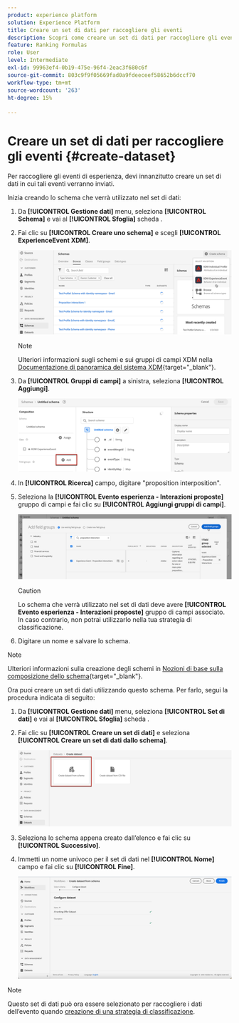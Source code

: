 ```yaml
---
product: experience platform
solution: Experience Platform
title: Creare un set di dati per raccogliere gli eventi
description: Scopri come creare un set di dati per raccogliere gli eventi
feature: Ranking Formulas
role: User
level: Intermediate
exl-id: 99963ef4-0b19-475e-96f4-2eac3f680c6f
source-git-commit: 803c9f9f05669fad0a9fdeeceef58652b6dccf70
workflow-type: tm+mt
source-wordcount: '263'
ht-degree: 15%

---
```


# Creare un set di dati per raccogliere gli eventi {#create-dataset}

Per raccogliere gli eventi di esperienza, devi innanzitutto creare un set di dati in cui tali eventi verranno inviati.

Inizia creando lo schema che verrà utilizzato nel set di dati:

1. Da **[!UICONTROL Gestione dati]** menu, seleziona **[!UICONTROL Schema]** e vai al **[!UICONTROL Sfoglia]** scheda .

1. Fai clic su **[!UICONTROL Creare uno schema]** e scegli **[!UICONTROL ExperienceEvent XDM]**.

   ![](../assets/ai-ranking-xdm-event.png)

   >[!NOTE]
   >
   >Ulteriori informazioni sugli schemi e sui gruppi di campi XDM nella [Documentazione di panoramica del sistema XDM](https://experienceleague.adobe.com/docs/experience-platform/xdm/home.html?lang=it){target="_blank"}.

1. Da **[!UICONTROL Gruppi di campi]** a sinistra, seleziona **[!UICONTROL Aggiungi]**.

   ![](../assets/ai-ranking-fields-groups.png)

1. In **[!UICONTROL Ricerca]** campo, digitare &quot;proposition interposition&quot;.

1. Seleziona la **[!UICONTROL Evento esperienza - Interazioni proposte]** gruppo di campi e fai clic su **[!UICONTROL Aggiungi gruppi di campi]**.

   ![](../assets/ai-ranking-add-field-group.png)

   >[!CAUTION]
   >
   >Lo schema che verrà utilizzato nel set di dati deve avere **[!UICONTROL Evento esperienza - Interazioni proposte]** gruppo di campi associato. In caso contrario, non potrai utilizzarlo nella tua strategia di classificazione.

1. Digitare un nome e salvare lo schema.

>[!NOTE]
>
>Ulteriori informazioni sulla creazione degli schemi in [Nozioni di base sulla composizione dello schema](https://experienceleague.adobe.com/docs/experience-platform/xdm/schema/composition.html?lang=en#understanding-schemas){target="_blank"}.

Ora puoi creare un set di dati utilizzando questo schema. Per farlo, segui la procedura indicata di seguito:

1. Da **[!UICONTROL Gestione dati]** menu, seleziona **[!UICONTROL Set di dati]** e vai al **[!UICONTROL Sfoglia]** scheda .

1. Fai clic su **[!UICONTROL Creare un set di dati]** e seleziona **[!UICONTROL Creare un set di dati dallo schema]**.

   ![](../assets/ai-ranking-create-dataset-from-schema.png)

1. Seleziona lo schema appena creato dall’elenco e fai clic su **[!UICONTROL Successivo]**.

1. Immetti un nome univoco per il set di dati nel **[!UICONTROL Nome]** campo e fai clic su **[!UICONTROL Fine]**.

   ![](../assets/ai-ranking-dataset-name.png)

>[!NOTE]
>
>Questo set di dati può ora essere selezionato per raccogliere i dati dell’evento quando [creazione di una strategia di classificazione](#create-ranking-strategy).
